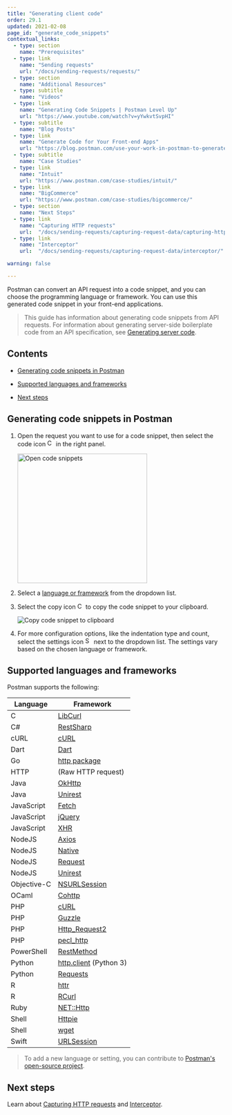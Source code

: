 ```yaml
---
title: "Generating client code"
order: 29.1
updated: 2021-02-08
page_id: "generate_code_snippets"
contextual_links:
  - type: section
    name: "Prerequisites"
  - type: link
    name: "Sending requests"
    url: "/docs/sending-requests/requests/"
  - type: section
    name: "Additional Resources"
  - type: subtitle
    name: "Videos"
  - type: link
    name: "Generating Code Snippets | Postman Level Up"
    url: "https://www.youtube.com/watch?v=yYwkvtSvpHI"
  - type: subtitle
    name: "Blog Posts"
  - type: link
    name: "Generate Code for Your Front-end Apps"
    url: "https://blog.postman.com/use-your-work-in-postman-to-generate-code-for-your-apps/"
  - type: subtitle
    name: "Case Studies"
  - type: link
    name: "Intuit"
    url: "https://www.postman.com/case-studies/intuit/"
  - type: link
    name: "BigCommerce"
    url: "https://www.postman.com/case-studies/bigcommerce/"
  - type: section
    name: "Next Steps"
  - type: link
    name: "Capturing HTTP requests"
    url:  "/docs/sending-requests/capturing-request-data/capturing-http-requests/"
  - type: link
    name: "Interceptor"
    url:  "/docs/sending-requests/capturing-request-data/interceptor/"

warning: false

---
```


Postman can convert an API request into a code snippet, and you can choose the programming language or framework. You can use this generated code snippet in your front-end applications.

> This guide has information about generating code snippets from API requests. For information about generating server-side boilerplate code from an API specification, see [Generating server code](/docs/designing-and-developing-your-api/generating-server-code/).

## Contents

* [Generating code snippets in Postman](#generating-code-snippets-in-postman)

* [Supported languages and frameworks](#supported-languages-and-frameworks)

* [Next steps](#next-steps)

## Generating code snippets in Postman

1. Open the request you want to use for a code snippet, then select the code icon <img alt="Code icon" src="https://assets.postman.com/postman-docs/icon-code-snippet.jpg#icon" width="16px"> in the right panel.

    <img src="https://assets.postman.com/postman-docs/generate-code-right-sidebar-v9.jpg" width="300px" alt="Open code snippets"/>

1. Select a [language or framework](#supported-languages-and-frameworks) from the dropdown list.
1. Select the copy icon <img alt="Copy icon" src="https://assets.postman.com/postman-docs/icon-copy-v9.jpg#icon" width="15px"> to copy the code snippet to your clipboard.

    ![Copy code snippet to clipboard](https://assets.postman.com/postman-docs/code-snippet-copy-icon.jpg)

1. For more configuration options, like the indentation type and count, select the settings icon <img alt="Settings icon" src="https://assets.postman.com/postman-docs/icon-settings-v9.jpg#icon" width="16px"> next to the dropdown list. The settings vary based on the chosen language or framework.

## Supported languages and frameworks

Postman supports the following:

| **Language**  | **Framework** |
| --- | --- |
| C | [LibCurl](https://curl.se/libcurl/c/) |
| C# | [RestSharp](http://restsharp.dev/) |
| cURL |[cURL](https://curl.se/) |
| Dart | [Dart](https://dart.dev/) |
| Go   | [http package](https://pkg.go.dev/net/http) |
| HTTP | (Raw HTTP request) |
| Java | [OkHttp](https://github.com/square/okhttp) |
| Java | [Unirest](https://github.com/Kong/unirest-java) |
| JavaScript | [Fetch](https://developer.mozilla.org/en-US/docs/Web/API/Fetch_API) |
| JavaScript | [jQuery](https://api.jquery.com/jquery.ajax/) |
| JavaScript | [XHR](https://developer.mozilla.org/en-US/docs/Web/API/XMLHttpRequest) |
| NodeJS | [Axios](https://github.com/axios/axios) |
| NodeJS | [Native](https://nodejs.org/api/http.html) |
| NodeJS | [Request](https://github.com/request/request) |
| NodeJS | [Unirest](https://github.com/Kong/unirest-nodejs) |
| Objective-C | [NSURLSession](https://developer.apple.com/documentation/foundation/urlsession) |
| OCaml | [Cohttp](https://github.com/mirage/ocaml-cohttp) |
| PHP | [cURL](https://www.php.net/manual/en/ref.curl.php) |
| PHP | [Guzzle](https://docs.guzzlephp.org/en/stable/)|
| PHP | [Http_Request2](https://www.php.net/manual/en/reserved.variables.request.php)|
| PHP | [pecl_http](https://mdref.m6w6.name/http) |
| PowerShell | [RestMethod](https://docs.microsoft.com/en-us/powershell/module/microsoft.powershell.utility/invoke-restmethod?view=powershell-7) |
| Python | [http.client](https://docs.python.org/3/library/http.client.html) (Python 3) |
| Python | [Requests](https://www.w3schools.com/python/module_requests.asp)|
| R | [httr](https://cran.r-project.org/web/packages/httr/index.html) |
| R | [RCurl](https://cran.r-project.org/web/packages/RCurl/index.html) |
| Ruby | [NET::Http](https://docs.ruby-lang.org/en/2.0.0/Net/HTTP.html) |
| Shell | [Httpie](https://github.com/httpie/httpie) |
| Shell | [wget](https://www.gnu.org/software/wget/) |
| Swift | [URLSession](https://developer.apple.com/documentation/foundation/urlsession) |

> To add a new language or setting, you can contribute to [Postman's open-source project](https://github.com/postmanlabs/postman-code-generators).

## Next steps

Learn about [Capturing HTTP requests](/docs/sending-requests/capturing-request-data/capturing-http-requests/) and [Interceptor](/docs/sending-requests/capturing-request-data/interceptor/).
